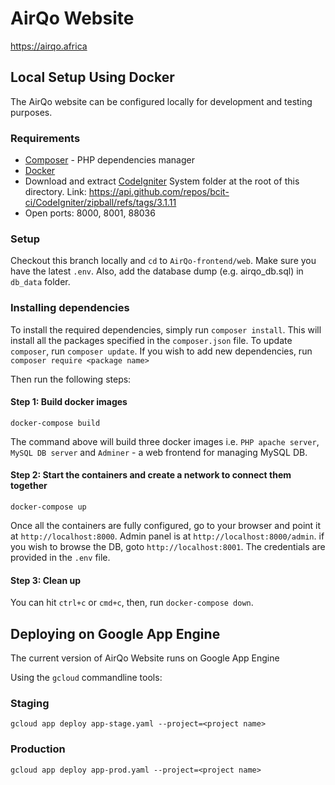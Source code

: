 # AirQo Website

<https://airqo.africa>

## Local Setup Using Docker

The AirQo website can be configured locally for development and testing purposes.

### **Requirements**

- [Composer](https://getcomposer.org/) - PHP dependencies manager
- [Docker](https://www.docker.com/)
- Download and extract [CodeIgniter](https://codeigniter.com/) System folder at the root of this directory. Link: <https://api.github.com/repos/bcit-ci/CodeIgniter/zipball/refs/tags/3.1.11>
- Open ports: 8000, 8001, 88036

### **Setup**

Checkout this branch locally and `cd` to `AirQo-frontend/web`.  Make sure you have the latest `.env`. Also, add the database dump (e.g. airqo_db.sql) in `db_data` folder.

### **Installing dependencies**

To install the required dependencies, simply run `composer install`. This will install all the packages specified in the `composer.json` file. To update `composer`, run `composer update`. If you wish to add new dependencies, run `composer require <package name>`

Then run the following steps:

#### **Step 1: Build docker images**

```docker-compose
docker-compose build
```

The command above will build three docker images i.e. `PHP apache server`, `MySQL DB server` and `Adminer` - a web frontend for managing MySQL DB.

#### **Step 2: Start the containers and create a network to connect them together**

```docker-compose
docker-compose up
```

Once all the containers are fully configured, go to your browser and point it at `http://localhost:8000`. Admin panel is at `http://localhost:8000/admin`.
if you wish to browse the DB, goto `http://localhost:8001`. The credentials are provided in the `.env` file.

#### **Step 3: Clean up**

You can hit `ctrl+c` or `cmd+c`, then, run `docker-compose down`.

## Deploying on Google App Engine

The current version of AirQo Website runs on Google App Engine

Using the `gcloud` commandline tools:

### Staging

```shell
gcloud app deploy app-stage.yaml --project=<project name>
```

### Production

```shell
gcloud app deploy app-prod.yaml --project=<project name>
```
